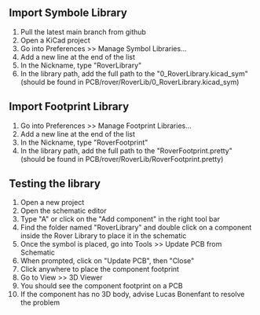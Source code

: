 ## Import Symbole Library

1. Pull the latest main branch from github
2. Open a KiCad project
3. Go into Preferences >> Manage Symbol Libraries...
4. Add a new line at the end of the list
5. In the Nickname, type "RoverLibrary"
6. In the library path, add the full path to the "0_RoverLibrary.kicad_sym" (should be found in PCB/rover/RoverLib/0_RoverLibrary.kicad_sym)

## Import Footprint Library

1. Go into Preferences >> Manage Footprint Libraries...
2. Add a new line at the end of the list
3. In the Nickname, type "RoverFootprint"
4. In the library path, add the full path to the "RoverFootprint.pretty" (should be found in PCB/rover/RoverLib/RoverFootprint.pretty)

## Testing the library

1. Open a new project
2. Open the schematic editor
3. Type "A" or click on the "Add component" in the right tool bar
4. Find the folder named "RoverLibrary" and double click on a component inside the Rover Library to place it in the schematic
5. Once the symbol is placed, go into Tools >> Update PCB from Schematic
6. When prompted, click on "Update PCB", then "Close"
7. Click anywhere to place the component footprint
8. Go to View >> 3D Viewer
9. You should see the component footprint on a PCB
10. If the component has no 3D body, advise Lucas Bonenfant to resolve the problem

